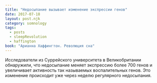 ```yaml
---
title: "Недосыпание вызывает изменение экспрессии генов"
date: 2017-07-18
layout: post.njk
category: somnology
tags:
  - posts
  - sleepRevolution
  - haffington
book: "Арианна Хаффингтон. Революция сна"
---
```


Исследователи из Суррейского университета в Великобритании обнаружили, что недосыпание меняет экспрессию более 700 генов и увеличивает активность так называемых воспалительных генов. Это изменение происходит уже через неделю регулярного недосыпания.
